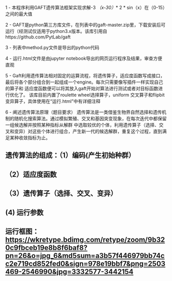 1  - 本程序利用GAFT遗传算法框架实现求解-3 *（x-30）** 2 * sin（x）在（0-15）之间的最大值

2  -  GAFT是python第三方库文件，在列表中的gaft-master.zip里，下载安装后可运行（经测试仅适用于python3.x版本。该库引用自https://github.com/PytLab/gaft

3  - 列表中method.py文件是导出的python代码

4  - 运行.html文件是由jupyter notebook导出的网页运行程序及结果，审查方便直观

5  - Gaft利用遗传算法相对固定的运算流程，将遗传算子，适应度函数写成接口，最后将各个部分组合到一起组成一个engine。每次只需要像写插件一样实现自己的算子和      适应度函数便可以将其放入gaft开始对算法进行测试或者对目标函数进行优化了。
     该库目前内置了roulette wheel选择算子，uniform 交叉算子和flipbit变异算子，具体使用在“运行.html”中有详细注释
     
6  - 阐述遗传算法原理（题目要求）
         遗传算法是一类借鉴生物界自然选择和遗传机制的随机化搜索算法。通过模拟繁殖、交叉和基因突变现象，在每次迭代中都保留一组候选解并按照某种指标从解群      中选取较优的个体，利用遗传算子（选择、交叉和变异）对这些个体进行组合，产生新一代的候选解群，重复这个过程，直到满足某种收敛指标为止。
##      遗传算法的组成：（1）编码(产生初始种群）
         
##                        （2）适应度函数
                        
##                        （3）遗传算子（选择、交叉、变异）
                        
##                         (4) 运行参数
        
##      运行框图：https://wkretype.bdimg.com/retype/zoom/9b320c9fbceb19e8b8f6baf8?pn=26&o=jpg_6&md5sum=a3b57f446979bb74cc2e719cd852fed0&sign=978e19bbf7&png=2503469-2546990&jpg=3332577-3442154

